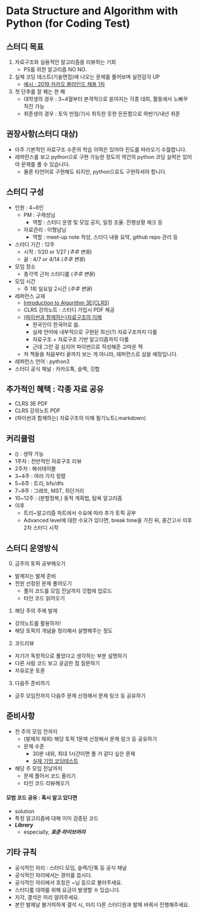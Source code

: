 # Data Structure and Algorithm with Python (for Coding Test)

## 스터디 목표

1. 자료구조와 실용적인 알고리즘을 리뷰하는 기회
    - PS를 위한 알고리즘 NO NO.
2. 실제 코딩 테스트(기술면접)에 나오는 문제를 풀어보며 실전감각 UP
    - [예시 : 2019 카카오 블라인드 채용 1차](http://tech.kakao.com/2018/09/21/kakao-blind-recruitment-for2019-round-1/)
3. 첫 단추를 잘 꿰는 한 해
    - 대학생의 경우 : 3~4월부터 본격적으로 쏟아지는 각종 대회, 활동에서 노빠꾸 직진 가능
    - 취준생의 경우 : 토익 만점/기사 취득한 듯한 든든함으로 하반기/내년 취준

## 권장사항(스터디 대상)

- 아주 기본적인 자료구조 수준의 학습 이력은 있어야 진도를 따라오기 수월합니다.
- 레퍼런스를 보고 python으로 구현 가능한 정도의 약간의 python 코딩 실력은 있어야 문제를 풀 수 있습니다.
  - 물론 타언어로 구현해도 되지만, python으로도 구현하셔야 합니다.

## 스터디 구성

- 인원 : 4~6인
  - PM : 구제성님
    - 역할 : 스터디 운영 및 모임 공지, 일정 조율. 진행상황 체크 등
  - 자료관리 : 이형남님
    - 역할 : meet-up note 작성, 스터디 내용 요약, github repo 관리 등
- 스터디 기간 : 12주
  - 시작 : 1/20 or 1/27 (*추후 변동*)
  - 끝 : 4/7 or 4/14 (*추후 변동*)
- 모임 장소
  - 종각역 근처 스터디룸 (*추후 변동*)
- 모임 시간
  - 주 1회 일요일 2시간 (*추후 변동*)
- 레퍼런스 교재
  - [Introduction to Algorithm 3E(CLRS)](http://www.kyobobook.co.kr/product/detailViewKor.laf?ejkGb=KOR&mallGb=KOR&barcode=9791156641131&orderClick=LEA&Kc=)
  - CLRS 강의노트 : 스터디 가입시 PDF 제공
  - [(파이썬과 함께하는)자료구조의 이해](http://www.kyobobook.co.kr/product/detailViewKor.laf?ejkGb=KOR&mallGb=KOR&barcode=9788970509402&orderClick=LET&Kc=)
    - 한국인이 한국어로 씀.
    - 실제 언어에 내부적으로 구현된 최신(?) 자료구조까지 다룸
    - 자료구조 + 자료구조 기반 알고리즘까지 다룸
    - 근데 그런 걸 심지어 파이썬으로 작성해준 고마운 책
  - 저 책들을 처음부터 끝까지 보는 게 아니라, 레퍼런스로 삼을 예정입니다.
- 레퍼런스 언어 : python3
- 스터디 공식 채널 : 카카오톡, 슬랙, 깃헙

## 추가적인 혜택 : 각종 자료 공유

- CLRS 3E PDF
- CLRS 강의노트 PDF
- (파이썬과 함께하는) 자료구조의 이해 필기노트(.markdown)

## 커리큘럼

- () : 생략 가능
- 1주차 : 전반적인 자료구조 리뷰
- 2주차 : 해쉬테이블
- 3~4주 : 여러 가지 정렬
- 5~6주 : 트리, bfs/dfs
- 7~9주 : 그래프, MST, 최단거리
- 10~12주 : (분할정복,) 동적 계획법, 탐욕 알고리즘
- 이후
  - 트리~알고리즘 파트에서 수요에 따라 추가 토픽 공부
  - Advanced level에 대한 수요가 있다면, break time을 가진 뒤, 중간고사 이후 2차 스터디 시작

## 스터디 운영방식

0. 금주의 토픽 공부해오기
  - 발제자는 발제 준비
  - 전원 선정된 문제 풀어오기
    - 풀이 코드를 모임 전날까지 깃헙에 업로드
    - 타인 코드 읽어오기
1. 해당 주의 주제 발제
  - 강의노트를 활용하자!
  - 해당 토픽의 개념을 정리해서 설명해주는 정도
2. 코드리뷰
  - 자기가 독창적으로 풀었다고 생각하는 부분 설명하기
  - 다른 사람 코드 보고 궁금한 점 질문하기
  - 자유로운 토론
3. 다음주 준비하기
  - 금주 모임전까지 다음주 문제 선정해서 문제 링크 등 공유하기

## 준비사항

- 전 주의 모임 전까지
  - (발제자 제외) 해당 토픽 1문제 선정해서 문제 링크 등 공유하기
  - 문제 수준
    - 30분 내외, 최대 1시간이면 풀 거 같다 싶은 문제
    - [실제 기업 코딩테스트](http://tech.kakao.com/2018/09/21/kakao-blind-recruitment-for2019-round-1/)
- 해당 주 모임 전날까지
  - 문제 풀어서 코드 올리기
  - 타인 코드 리뷰해오기

#### 모범 코드 공유 : 혹시 알고 있다면

- solution
- 특정 알고리즘에 대해 이미 검증된 코드
- ***Library***
  - especially, ***표준 라이브러리***

## 기타 규칙

- 공식적인 자리 : 스터디 모임, 슬랙/단톡 등 공식 채널
- 공식적인 자리에서는 경어를 씁시다.
- 공식적인 자리에서 호칭은 ~님 등으로 불러주세요.
- 스터디룸 대여를 위해 요금이 발생할 수 있습니다.
- 지각, 결석은 미리 알려주세요.
- 본인 발제날 불가피하게 결석 시, 미리 다른 스터디원과 발제 바꿔서 진행해주세요.
